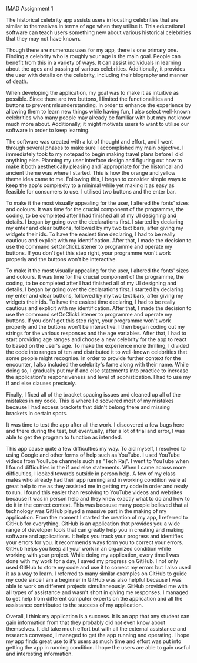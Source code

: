 IMAD
Assignment 1

The historical celebrity app assists users in locating celebrities that are similar to themselves in terms of age when they utilise it. This educational software can teach users something new about various historical celebrities that they may not have known. 

Though there are numerous uses for my app, there is one primary one. Finding a celebrity who is roughly your age is the main goal. People can benefit from this in a variety of ways. It can assist individuals in learning about the ages and passing of various celebrities. Additionally, it provides the user with details on the celebrity, including their biography and manner of death.

When developing the application, my goal was to make it as intuitive as possible. Since there are two buttons, I limited the functionalities and buttons to prevent misunderstanding. In order to enhance the experience by allowing them to learn new things while having fun, I also select well-known celebrities who many people may already be familiar with but may not know much more about. Additionally, it might motivate users to want to utilise our software in order to keep learning. 

The software was created with a lot of thought and effort, and I went through several phases to make sure I accomplished my main objective. I immediately took to my notepad to begin making travel plans before I did anything else. Planning my user interface design and figuring out how to make it both aesthetically pleasing and `appropriate for the historical and ancient theme was where I started. This is how the orange and yellow theme idea came to me. Following this, I began to consider simple ways to keep the app's complexity to a minimal while yet making it as easy as feasible for consumers to use. I utilised two buttons and the enter bar.

To make it the most visually appealing for the user, I altered the fonts' sizes and colours. It was time for the crucial component of the programme, the coding, to be completed after I had finished all of my UI designing and details. I began by going over the declarations first. I started by declaring my enter and clear buttons, followed by my two text bars, after giving my widgets their ids. To have the easiest time declaring, I had to be really cautious and explicit with my identification. After that, I made the decision to use the command setOnClickListener to programme and operate my buttons. If you don't get this step right, your programme won't work properly and the buttons won't be interactive.

To make it the most visually appealing for the user, I altered the fonts' sizes and colours. It was time for the crucial component of the programme, the coding, to be completed after I had finished all of my UI designing and details. I began by going over the declarations first. I started by declaring my enter and clear buttons, followed by my two text bars, after giving my widgets their ids. To have the easiest time declaring, I had to be really cautious and explicit with my identification. After that, I made the decision to use the command setOnClickListener to programme and operate my buttons. If you don't get this step right, your programme won't work properly and the buttons won't be interactive. I then began coding out my strings for the various responses and the age variables. After that, I had to start providing age ranges and choose a new celebrity for the app to react to based on the user's age. To make the experience more thrilling, I divided the code into ranges of ten and distributed it to well-known celebrities that some people might recognise. In order to provide further context for the encounter, I also included the celebrity's fame along with their name. While doing so, I gradually put my if and else statements into practice to increase the application's responsiveness and level of sophistication. I had to use my if and else clauses precisely. 

Finally, I fixed all of the bracket spacing issues and cleaned up all of the mistakes in my code. This is where I discovered most of my mistakes because I had excess brackets that didn't belong there and missing brackets in certain spots.

It was time to test the app after all the work. I discovered a few bugs here and there during the test, but eventually, after a lot of trial and error, I was able to get the program to function as intended.

This app cause quite a few difficulties my way. To aid myself, I resolved to using Google and other forms of help such as YouTube. I used YouTube videos from YouTube channels such as "Tech Raj". I went to YouTube when I found difficulties in the if and else statements. When I came across more difficulties, I looked towards outside in person help. A few of my class mates who already had their app running and in working condition were at great help to me as they assisted me in getting my code in order and ready to run. I found this easier than resolving to YouTube videos and websites because it was in person help and they knew exactly what to do and how to do it in the correct context. This was because many people believed that ai technology was 
GitHub played a massive part in the making of my application. From the moment I started the creation of my app, I referred to GitHub for everything. GitHub is an application that provides you a wide range of developer tools that can greatly help you in creating and making software and applications. It helps you track your progress and identifies your errors for you. It recommends ways form you to correct your errors. GitHub helps you keep all your work in an organized condition while working with your project. While doing my application, every time I was done with my work for a day, I saved my progress on GitHub. I not only used GitHub to store my code and use it to correct my errors but I also used it as a way to learn. I referred to many similar examples on GitHub to guide my code since I am a beginner in GitHub was also helpful because I was able to work on different projects simultaneously. GitHub provided me with all types of assistance and wasn't short in giving me responses. I managed to get help from different computer experts on the application and all the assistance contributed to the success of my application.

Overall, I think my application is a success. It is an app that any student can gain information from that they probably did not even know about themselves. It did take much effort but with all the external assistance and research conveyed, I managed to get the app running and operating. I hope my app finds great use to it’s users as much time and effort was put into getting the app in running condition. I hope the users are able to gain useful and interesting information.



